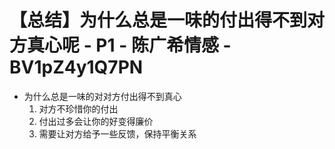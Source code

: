 # 【总结】为什么总是一味的付出得不到对方真心呢 - P1 - 陈广希情感 - BV1pZ4y1Q7PN

-   为什么总是一味的对对方付出得不到真心
    1.  对方不珍惜你的付出
    2.  付出过多会让你的好变得廉价
    3.  需要让对方给予一些反馈，保持平衡关系